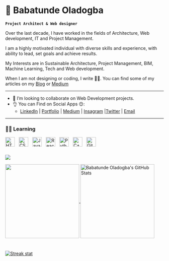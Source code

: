 

#  👋 Babatunde Oladogba

**`Project Architect & Web designer`**

Over the last decade, I have worked in the fields of Architecture, Web development, IT and Project Management.

I am a highly motivated individual with diverse skills and experience, with ability to lead, set goals and achieve results.

My Interests are in Sustainable Architecture, Project Management, BIM, Machine Learning, Tech and Web development.

When I am not designing or coding, I write 👨‍💻. You can find some of my articles on my [Blog](https://oladogba.com/blog "My Blog") or [Medium](https://medium.com/@oladogba "Medium")

---

- 👀 I’m looking to collaborate on Web Development projects.
- 👌 You can Find on Social Apps 😊:
    - [LinkedIn](https://www.linkedin.com/in/oladogba/ "LinkedIn") | [Portfolio](https://babatunde.me "portfolio") | [Medium](https://medium.com/@oladogba "Medium") | [Insagram](https://instagram.com/wapmasta "Instagram") |[Twitter](https://twitter.com/wapmasta "Twitter") | [Email](mailto:babatunde@oladogba.com)
  

---

### 👨‍💻 Learning


<img align="left" alt="HTML" width="30px" style="padding-right:10px;" src="https://cdn.jsdelivr.net/gh/devicons/devicon/icons/html5/html5-plain.svg" />
<img align="left" alt="CSS" width="30px" style="padding-right:10px;" src="https://cdn.jsdelivr.net/gh/devicons/devicon/icons/css3/css3-plain.svg" />
<img align="left" alt="JavaScript" width="30px" style="padding-right:10px;" src="https://cdn.jsdelivr.net/gh/devicons/devicon/icons/javascript/javascript-plain.svg" />
<img align="left" alt="React" width="30px" style="padding-right:10px;" src="https://cdn.jsdelivr.net/gh/devicons/devicon/icons/react/react-original.svg" />
<img align="left" alt="Python" width="30px" style="padding-right:10px;" src="https://cdn.jsdelivr.net/gh/devicons/devicon/icons/python/python-plain.svg" />
<img align="left" alt="C++" width="30px" style="padding-right:10px;" src="https://cdn.jsdelivr.net/gh/devicons/devicon/icons/cplusplus/cplusplus-line.svg" />
<img align="left" alt="GitHub" width="30px" style="padding-right:10px;" src="https://cdn.jsdelivr.net/gh/devicons/devicon/icons/github/github-original.svg" />
<br />

#


![](https://visitor-badge.laobi.icu/badge?page_id=wapmasta)



<a href="https://github.com/wapmasta/wapmasta">
  <img height="235px" align="center" src="https://github-readme-stats.vercel.app/api/top-langs/?username=wapmasta&hide=java&title_color=ffffff&text_color=c9cacc&icon_color=2bbc8a&bg_color=1d1f21" />
</a>
<a href="https://github.com/wapmasta/wapmasta">
  <img height="235px" align="center" src="https://github-readme-stats.vercel.app/api?username=wapmasta&show_icons=true&line_height=27&count_private=true&title_color=ffffff&text_color=c9cacc&icon_color=2bbc8a&bg_color=1d1f21" alt="Babatunde Oladogba's GitHub Stats" />
</a>  

<!-- Streak -->
#
<!-- <p align="center"> -->
  <a href="https://babatunde.me">
   <img src="http://github-readme-streak-stats.herokuapp.com?user=wapmasta&theme=prussian&hide_border=true" alt="Streak stat"/>
 </a>
<!-- </p>  -->


<!---
©️ i hereby grant access to re-use of this document and I would also appreciate a refeencec
-->
